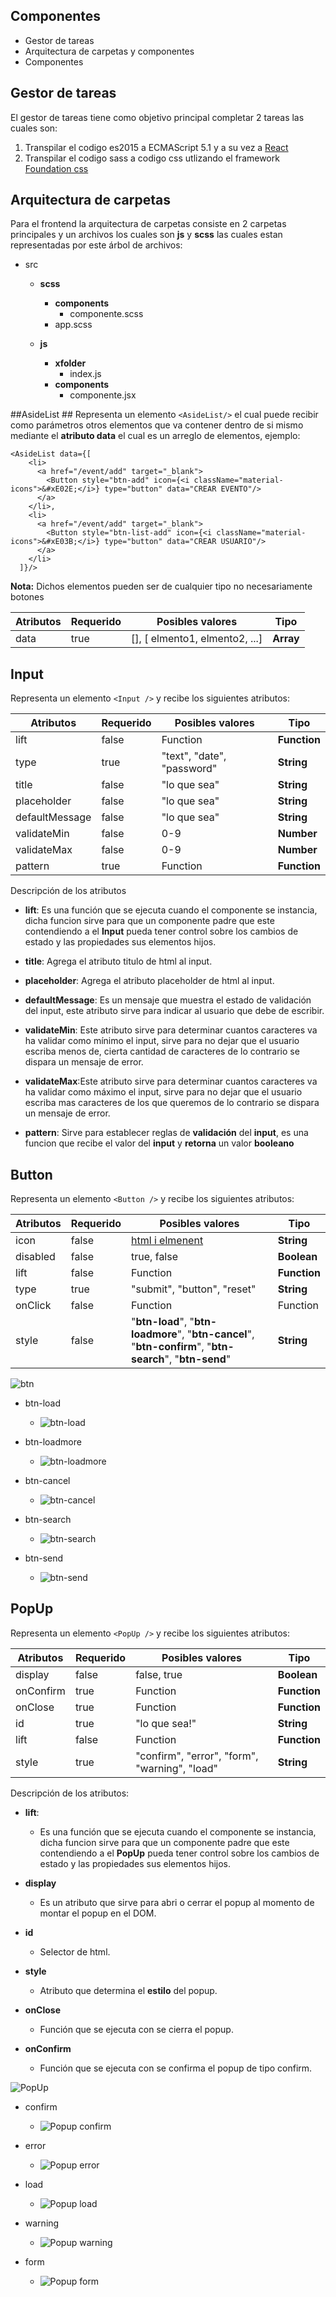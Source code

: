 
## Componentes ##

 - Gestor de tareas
 - Arquitectura de carpetas y componentes
 - Componentes


Gestor de tareas
-------
El gestor de tareas tiene como objetivo principal completar 2 tareas las cuales son:

 1. Transpilar el codigo es2015 a ECMAScript 5.1 y a su vez a [React](https://facebook.github.io/react/)
 2. Transpilar el codigo sass a codigo css utlizando el framework [Foundation css](http://foundation.zurb.com/)


Arquitectura de carpetas
-------
Para el frontend la arquitectura de carpetas consiste en 2 carpetas principales y un archivos los cuales son **js**  y **scss** las cuales estan representadas por este árbol de archivos:

 - src
   - **scss**
     - **components**
       - componente.scss
     -  app.scss

   - **js**
     - **xfolder**
       - index.js
     - **components**
       - componente.jsx


##AsideList ##
Representa un elemento `<AsideList/>` el cual puede recibir como parámetros otros elementos que va contener dentro de si mismo mediante el **atributo data** el cual es un arreglo de elementos, ejemplo:

    <AsideList data={[
        <li>
          <a href="/event/add" target="_blank">
            <Button style="btn-add" icon={<i className="material-icons">&#xE02E;</i>} type="button" data="CREAR EVENTO"/>
          </a>
        </li>,
        <li>
          <a href="/event/add" target="_blank">
            <Button style="btn-list-add" icon={<i className="material-icons">&#xE03B;</i>} type="button" data="CREAR USUARIO"/>
          </a>
        </li>
      ]}/>

**Nota:** Dichos elementos pueden ser de cualquier tipo no necesariamente botones

Atributos | Requerido | Posibles valores               | Tipo
--------  | --------- | ------------------------------ | ----
data      | true      | [], [ elmento1, elmento2, ...] | **Array**


## Input ##
Representa un elemento `<Input />` y recibe los siguientes atributos:

Atributos      | Requerido | Posibles valores              | Tipo
------------   | --------- | ------------------------------| -----
lift           | false     | Function                      | **Function**
type           | true      | "text", "date", "password"    | **String**
title          | false    | "lo que sea"                  | **String**
placeholder    | false     | "lo que sea"                  | **String**
defaultMessage | false     | "lo que sea"                  | **String**
validateMin    | false     | 0-9                           | **Number**
validateMax    | false     | 0-9                           | **Number**
pattern        | true      | Function                      | **Function**

Descripción de los atributos

 - **lift**: Es una función que se ejecuta cuando el componente se instancia, dicha funcion sirve para que un componente padre que este contendiendo a el **Input** pueda tener control sobre los cambios de estado y las propiedades sus elementos hijos.

 - **title**: Agrega el atributo titulo de html al input.

 - **placeholder**: Agrega el atributo placeholder de html al input.

 - **defaultMessage**: Es un mensaje que muestra el estado de validación del input, este atributo sirve para indicar al usuario que debe de escribir.

 - **validateMin**: Este atributo sirve para determinar cuantos caracteres va ha validar como mínimo el input, sirve para no dejar que el usuario escriba menos de, cierta cantidad de caracteres de lo contrario se dispara un mensaje de error.

 - **validateMax**:Este atributo sirve para determinar cuantos caracteres va ha validar como máximo el input, sirve para no dejar que el usuario escriba mas caracteres de los que queremos de lo contrario se dispara un mensaje de error.

 - **pattern**:  Sirve para establecer reglas de **validación** del **input**, es una funcion que recibe el valor del **input** y **retorna** un valor **booleano**


## Button ##

Representa un elemento `<Button />` y recibe los siguientes atributos:

Atributos      | Requerido | Posibles valores | Tipo
------------   | --------- | ---------------- | -----------
icon           | false     | [html i elmenent](https://material.io/icons/)  | **String**
disabled       | false     | true, false      | **Boolean**
lift           | false     | Function         | **Function**
type           | true      | "submit", "button", "reset" | **String**
onClick        | false     | Function         | Function
style          | false     | "**btn-load**", "**btn-loadmore**", "**btn-cancel**", "**btn-confirm**", "**btn-search**", "**btn-send**" | **String**

![btn](./images/button-icon.gif)

 - btn-load
   - ![btn-load](./images/button-load.gif)

 - btn-loadmore
   - ![btn-loadmore](./images/button-loadmore.gif)

 - btn-cancel
   - ![btn-cancel](./images/button-loadmore.gif)

 - btn-search
   - ![btn-search](./images/button-send.png)

 - btn-send
   - ![btn-send](./images/button-send.png)




## PopUp ##
Representa un elemento `<PopUp />` y recibe los siguientes atributos:


Atributos      | Requerido | Posibles valores              | Tipo
------------   | --------- | ------------------------------| ----------
display        | false     | false, true                   | **Boolean**
onConfirm      | true      | Function                      | **Function**
onClose        | true      | Function                      | **Function**
id             | true      | "lo que sea!"                 | **String**
lift           | false     | Function                      | **Function**
style          | true      | "confirm", "error", "form", "warning", "load"| **String**

Descripción de los atributos:

 - **lift**:
   - Es una función que se ejecuta cuando el componente se instancia, dicha funcion sirve para que un componente padre que este contendiendo a el **PopUp** pueda tener control sobre los cambios de estado y las propiedades sus elementos hijos.

 - **display**
   - Es un atributo que sirve para abri o cerrar el popup al momento de montar el popup en el DOM.

 - **id**
   - Selector de html.

 - **style**
   - Atributo que determina el **estilo** del popup.

 - **onClose**
   - Función que se ejecuta con se cierra el popup.

 - **onConfirm**
   - Función que se ejecuta con se confirma el popup de tipo confirm.




![PopUp](./images/popup-form.gif)

 - confirm
   - ![Popup confirm](./images/popup-confirm.gif)

 - error
   - ![Popup error](./images/popup-error.gif)

 - load
   - ![Popup load](./images/popup-load.gif)

 - warning
   - ![Popup warning](./images/popup-warning.gif)

 - form
   - ![Popup form](./images/popup-formulario.gif)

